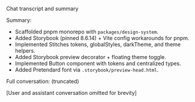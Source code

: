 Chat transcript and summary

Summary:
- Scaffolded pnpm monorepo with `packages/design-system`.
- Added Storybook (pinned 8.6.14) + Vite config workarounds for pnpm.
- Implemented Stitches tokens, globalStyles, darkTheme, and theme helpers.
- Added Storybook preview decorator + floating theme toggle.
- Implemented Button component with tokens and centralized types.
- Added Pretendard font via `.storybook/preview-head.html`.

Full conversation: (truncated)

[User and assistant conversation omitted for brevity]
